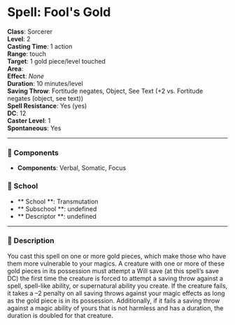 
# Spell: Fool's Gold
**Class**: Sorcerer  
**Level**: 2  
**Casting Time**: 1 action  
**Range**: touch  
**Target**: 1 gold piece/level touched  
**Area**:   
**Effect**: _None_  
**Duration**: 10 minutes/level  
**Saving Throw**: Fortitude negates, Object, See Text (+2 vs. Fortitude negates (object, see text))  
**Spell Resistance**: Yes (yes)  
**DC**: 12  
**Caster Level**: 1  
**Spontaneous**: Yes

---

### 🔮 Components
- **Components**: Verbal, Somatic, Focus

### 🏫 School
- ** School **: Transmutation
- ** Subschool **: undefined
- ** Descriptor **: undefined
---

### 📜 Description
You cast this spell on one or more gold pieces, which make those who have them more vulnerable to your magics. A creature with one or more of these gold pieces in its possession must attempt a Will save (at this spell’s save DC) the first time the creature is forced to attempt a saving throw against a spell, spell-like ability, or supernatural ability you create. If the creature fails, it takes a –2 penalty on all saving throws against your magic effects as long as the gold piece is in its possession. Additionally, if it fails a saving throw against a magic ability of yours that is not harmless and has a duration, the duration is doubled for that creature.
